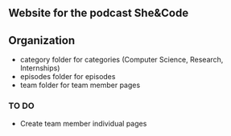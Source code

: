 ## Website for the podcast She&Code

## Organization

- category folder for categories (Computer Science, Research, Internships)
- episodes folder for episodes 
- team folder for team member pages


### TO DO
- Create team member individual pages
